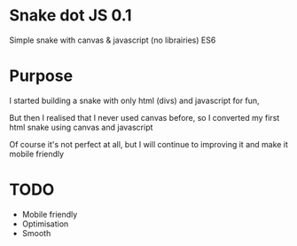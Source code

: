 # Snake dot JS 0.1
Simple snake with canvas &amp; javascript (no librairies) ES6

# Purpose
I started building a snake with only html (divs) and javascript for fun,

But then I realised that I never used canvas before, so I converted my first html snake using canvas and javascript

Of course it's not perfect at all, but I will continue to improving it and make it mobile friendly

# TODO
- Mobile friendly
- Optimisation
- Smooth